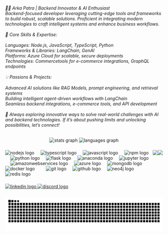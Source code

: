<h6 align="left">👨‍💻 Arka Patra | Backend Innovator & AI Enthusiast<br>Backend-focused developer leveraging cutting-edge tools and frameworks to build robust, scalable solutions. Proficient in integrating modern technologies to craft intelligent systems and enhance business workflows.<br><br>🧠 Core Skills & Expertise:<br><br>Languages: Node.js, JavaScript, TypeScript, Python<br>Frameworks & Libraries: LangChain, GenAI<br>Platforms: Azure Cloud for scalable, secure deployments<br>Technologies: Commercetools for e-commerce integrations, GraphQL endpoints<br><br>💡 Passions & Projects:<br><br>Advanced AI solutions like RAG Models, prompt engineering, and retrieval systems<br>Building intelligent agent-driven workflows with LangChain<br>Seamless backend integrations, e-commerce tools, and API development<br><br>🚀 Always exploring innovative ways to solve real-world challenges with AI and backend technologies. If it’s about pushing limits and unlocking possibilities, let’s connect!</h6>

###

<div align="center">
  <img src="https://github-readme-stats.vercel.app/api?username=arkapatra31&hide_title=false&hide_rank=false&show_icons=true&include_all_commits=true&count_private=false&disable_animations=false&theme=dracula&locale=en&hide_border=false" height="150" alt="stats graph"  />
  <img src="https://github-readme-stats.vercel.app/api/top-langs?username=arkapatra31&locale=en&hide_title=false&layout=compact&card_width=320&langs_count=5&theme=dracula&hide_border=false" height="150" alt="languages graph"  />
</div>

###

<img align="right" height="150" src="https://media.giphy.com/media/R03zWv5p1oNSQd91EP/giphy.gif?cid=ecf05e47jj0mt6xpjv1ymwpvm1l4laxrjrfskcfd659o4sr3&ep=v1_gifs_search&rid=giphy.gif&ct=g"  />
<img align="right" height="150" src="https://media.giphy.com/media/rJsMvyk7AHHiW9qKLM/giphy.gif?cid=ecf05e47s0mavh7c4dtjz9xzhwiz5xdb7monlp60w6co2tiq&ep=v1_gifs_search&rid=giphy.gif&ct=g"  />

###

<div align="left">
  <img src="https://cdn.jsdelivr.net/gh/devicons/devicon/icons/nodejs/nodejs-original.svg" height="30" alt="nodejs logo"  />
  <img width="12" />
  <img src="https://cdn.jsdelivr.net/gh/devicons/devicon/icons/typescript/typescript-original.svg" height="30" alt="typescript logo"  />
  <img width="12" />
  <img src="https://cdn.jsdelivr.net/gh/devicons/devicon/icons/javascript/javascript-original.svg" height="30" alt="javascript logo"  />
  <img width="12" />
  <img src="https://cdn.jsdelivr.net/gh/devicons/devicon/icons/npm/npm-original-wordmark.svg" height="30" alt="npm logo"  />
  <img width="12" />
  <img src="https://cdn.jsdelivr.net/gh/devicons/devicon/icons/python/python-original.svg" height="30" alt="python logo"  />
  <img width="12" />
  <img src="https://cdn.jsdelivr.net/gh/devicons/devicon/icons/flask/flask-original.svg" height="30" alt="flask logo"  />
  <img width="12" />
  <img src="https://cdn.jsdelivr.net/gh/devicons/devicon/icons/anaconda/anaconda-original.svg" height="30" alt="anaconda logo"  />
  <img width="12" />
  <img src="https://cdn.jsdelivr.net/gh/devicons/devicon/icons/jupyter/jupyter-original.svg" height="30" alt="jupyter logo"  />
  <img width="12" />
  <img src="https://cdn.jsdelivr.net/gh/devicons/devicon/icons/amazonwebservices/amazonwebservices-line-wordmark.svg" height="30" alt="amazonwebservices logo"  />
  <img width="12" />
  <img src="https://cdn.jsdelivr.net/gh/devicons/devicon/icons/azure/azure-original.svg" height="30" alt="azure logo"  />
  <img width="12" />
  <img src="https://cdn.jsdelivr.net/gh/devicons/devicon/icons/mongodb/mongodb-original.svg" height="30" alt="mongodb logo"  />
  <img width="12" />
  <img src="https://cdn.jsdelivr.net/gh/devicons/devicon/icons/docker/docker-original.svg" height="30" alt="docker logo"  />
  <img width="12" />
  <!--<img src="https://cdn.jsdelivr.net/gh/devicons/devicon/icons/kubernetes/kubernetes-plain.svg" height="30" alt="kubernetes logo"  />-->
  <img width="12" />
  <img src="https://cdn.jsdelivr.net/gh/devicons/devicon/icons/git/git-original.svg" height="30" alt="git logo"  />
  <img width="12" />
  <img src="https://cdn.jsdelivr.net/gh/devicons/devicon/icons/github/github-original.svg" height="30" alt="github logo"  />
  <img width="12" />
  <img src="https://cdn.jsdelivr.net/gh/devicons/devicon/icons/neo4j/neo4j-original.svg" height="30" alt="neo4j logo"  />
  <img width="12" />
  <img src="https://cdn.jsdelivr.net/gh/devicons/devicon/icons/redis/redis-original.svg" height="30" alt="redis logo"  />
</div>

###

<div align="left">
  <a href="https://www.linkedin.com/in/arkapatra31/" target="_blank">
    <img src="https://raw.githubusercontent.com/maurodesouza/profile-readme-generator/master/src/assets/icons/social/linkedin/default.svg" width="52" height="40" alt="linkedin logo"  />
  </a>
  <a href="https://discord.com/channels/arkapatra31" target="_blank">
    <img src="https://raw.githubusercontent.com/maurodesouza/profile-readme-generator/master/src/assets/icons/social/discord/default.svg" width="52" height="40" alt="discord logo"  />
  </a>
</div>

###

<img src="https://raw.githubusercontent.com/arkapatra31/arkapatra31/output/snake.svg" alt="Snake animation" />

###
